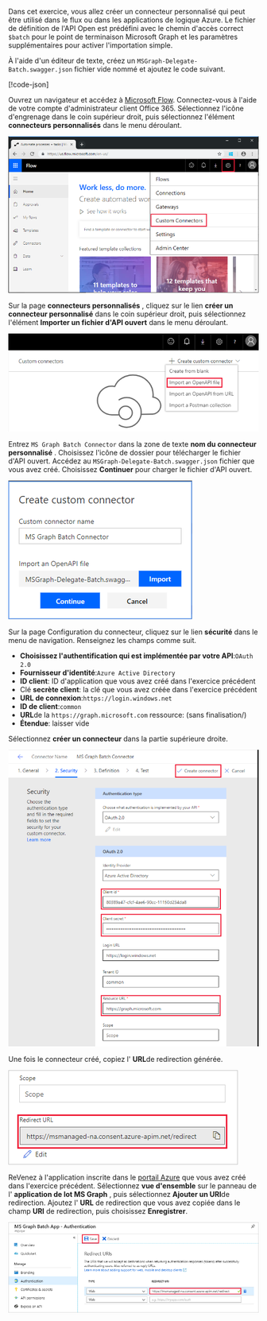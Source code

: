 <!-- markdownlint-disable MD002 MD041 -->

Dans cet exercice, vous allez créer un connecteur personnalisé qui peut être utilisé dans le flux ou dans les applications de logique Azure. Le fichier de définition de l'API Open est prédéfini avec le chemin d'accès correct `$batch` pour le point de terminaison Microsoft Graph et les paramètres supplémentaires pour activer l'importation simple.

À l'aide d'un éditeur de texte, créez un `MSGraph-Delegate-Batch.swagger.json` fichier vide nommé et ajoutez le code suivant.

[!code-json[](../LabFiles/MSGraph-Delegate-Batch.swagger.json)]

Ouvrez un navigateur et accédez à [Microsoft Flow](https://flow.microsoft.com). Connectez-vous à l'aide de votre compte d'administrateur client Office 365. Sélectionnez l'icône d'engrenage dans le coin supérieur droit, puis sélectionnez l'élément **connecteurs personnalisés** dans le menu déroulant.

![Capture d'écran du menu déroulant dans Microsoft Flow](./images/flow-conn1.png)

Sur la page **connecteurs personnalisés** , cliquez sur le lien **créer un connecteur personnalisé** dans le coin supérieur droit, puis sélectionnez l'élément **Importer un fichier d'API ouvert** dans le menu déroulant.

 ![Capture d'écran du menu déroulant créer un connecteur personnalisé dans Microsoft Flow](./images/flow-conn2.png)

Entrez `MS Graph Batch Connector` dans la zone de texte **nom du connecteur personnalisé** . Choisissez l'icône de dossier pour télécharger le fichier d'API ouvert. Accédez au `MSGraph-Delegate-Batch.swagger.json` fichier que vous avez créé. Choisissez **Continuer** pour charger le fichier d'API ouvert.

 ![Capture d'écran de la boîte de dialogue créer un connecteur personnalisé](./images/flow-conn3.png)

Sur la page Configuration du connecteur, cliquez sur le lien **sécurité** dans le menu de navigation. Renseignez les champs comme suit.

- **Choisissez l'authentification qui est implémentée par votre API**:`OAuth 2.0`
- **Fournisseur d'identité**:`Azure Active Directory`
- **ID client**: ID d'application que vous avez créé dans l'exercice précédent
- Clé **secrète client**: la clé que vous avez créée dans l'exercice précédent
- **URL de connexion**:`https://login.windows.net`
- **ID de client**:`common`
- **URL**de la `https://graph.microsoft.com` ressource: (sans finalisation/)
- **Étendue**: laisser vide

Sélectionnez **créer un connecteur** dans la partie supérieure droite.

![Capture d'écran de l'onglet sécurité dans la configuration du connecteur](./images/flow-conn4.png)

Une fois le connecteur créé, copiez l' **URL**de redirection générée.

![Capture d'écran de l'URL de redirection générée](./images/flow-conn5.png)

ReVenez à l'application inscrite dans le [portail Azure](https://aad.portal.azure.com) que vous avez créé dans l'exercice précédent. Sélectionnez **vue d'ensemble** sur le panneau de l' **application de lot MS Graph** , puis sélectionnez **Ajouter un URI**de redirection. Ajoutez l' **URL** de redirection que vous avez copiée dans le champ **URI** de redirection, puis choisissez **Enregistrer**.

![Capture d'écran du panneau URL de réponse dans le portail Azure](./images/flow-conn-preview6.png)